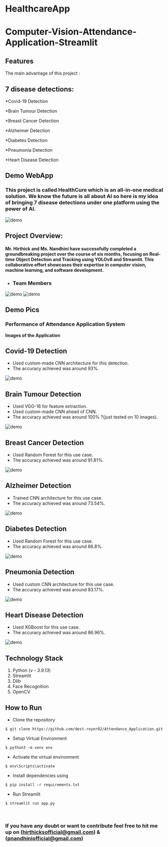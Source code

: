 # HealthcareApp

# Computer-Vision-Attendance-Application-Streamlit</br>
## Features
The main advantage of this project :
## 7 disease detections:
*Covid-19 Detection</br>

*Brain Tumour Detection</br>

*Breast Cancer Detection</br>

*Alzheimer Detection</br>

*Diabetes Detection</br>

*Pneumonia Detection</br>

*Heart Disease Detection
</br>

## Demo WebApp

### This project is called HealthCure which is an all-in-one medical solution. We know the future is all about AI so here is my idea of bringing 7 disease detections under one platform using the power of AI. 
 ![demo](https://media.giphy.com/media/v1.Y2lkPTc5MGI3NjExdzBpOXR4eGtoNm5yYWdiNXEyYzIwenpyMTEwdHBhZDVxcGt6ZjI0ayZlcD12MV9pbnRlcm5hbF9naWZfYnlfaWQmY3Q9Zw/KzF8DYXcAutCgi1G0r/giphy.gif)


## Project Overview:

#### Mr. Hirthick and Ms. Nandhini have successfully completed a groundbreaking project over the course of six months, focusing on Real-time Object Detection and Tracking using YOLOv8 and Streamlit. This collaborative effort showcases their expertise in computer vision, machine learning, and software development.

- ### Team Members
![demo](https://media.giphy.com/media/v1.Y2lkPTc5MGI3NjExMnBuZXZ0aGhqNTFtd3Q0MnBrbXUwcjBjNjI4M3JqcTFkaGw4eXdoeSZlcD12MV9pbnRlcm5hbF9naWZfYnlfaWQmY3Q9Zw/wXFdM9bohG4bqK2qOT/giphy.gif
)
![demo](https://media.giphy.com/media/v1.Y2lkPTc5MGI3NjExem4zOGJrdml6Y2J6bXBkeGk1MzdnN2ljeHA2NGM3OTFnOTF5ajFxdiZlcD12MV9pbnRlcm5hbF9naWZfYnlfaWQmY3Q9Zw/aYKfK57T7t8Ndraf66/giphy.gif)
                                                                           
## Demo Pics

### Performance of Attendance Application System

**Images of the Application**</br>

## Covid-19 Detection
* Used custom-made CNN architecture for this detection.
* The accuracy achieved was around 93%.
  
![demo](https://media.giphy.com/media/v1.Y2lkPTc5MGI3NjExcnZtejI2YmgxZGtvcWx6cmVsMGE3MGNsd3FkcGgzZ2ZrbGc3NDQzYSZlcD12MV9pbnRlcm5hbF9naWZfYnlfaWQmY3Q9Zw/mRYDBJnKQAeXL7C9wR/giphy.gif)
</br>

## Brain Tumour Detection

* Used VGG-16 for feature extraction.
* Used custom-made CNN ahead of CNN.
* The accuracy achieved was around 100% ?(just tested on 10 images).

![demo](https://media.giphy.com/media/v1.Y2lkPTc5MGI3NjExNTFjNnIzdDVycHdtN2MydWdsZHl5aWZwaHR6dDM1MWZvZzk4dHMwbCZlcD12MV9pbnRlcm5hbF9naWZfYnlfaWQmY3Q9Zw/kahG8dtDno4V73Fvg6/giphy.gif)
</br>

## Breast Cancer Detection

* Used Random Forest for this use case.
* The accuracy achieved was around 91.81%.

![demo](https://media.giphy.com/media/v1.Y2lkPTc5MGI3NjExaDZrZGp3dXFyY2xwNjFlYnp1Zm9sdHVleHR1OHd2dXQyM21pdnBncSZlcD12MV9pbnRlcm5hbF9naWZfYnlfaWQmY3Q9Zw/yVTimfOFyvaDrsvrKI/source.gif)
</br>

## Alzheimer Detection

* Trained CNN architecture for this use case.
* The accuracy achieved was around 73.54%.

![demo](https://media.giphy.com/media/v1.Y2lkPTc5MGI3NjExeDVqZHpiempzaGdjMmxicDNxeWdsdTAxM3E3cm55N21sdTVibXN5NyZlcD12MV9pbnRlcm5hbF9naWZfYnlfaWQmY3Q9Zw/1vsq6ySpMb9DyCXhY0/giphy.gif)
</br>

## Diabetes Detection

* Used Random Forest for this use case.
* The accuracy achieved was around 66.8%.

![demo](https://media.giphy.com/media/v1.Y2lkPTc5MGI3NjExaW02Mms1MHo1c3gwbWlodXF1aWUzd2sxMmI0enIxZW9uMTE0ZHJ5dyZlcD12MV9pbnRlcm5hbF9naWZfYnlfaWQmY3Q9Zw/9srEDivkNQ53k3b2HT/giphy.gif)
</br>

## Pneumonia Detection

* Used custom CNN architecture for this use case.
* The accuracy achieved was around 83.17%.

![demo](https://media.giphy.com/media/v1.Y2lkPTc5MGI3NjExNmJqZDAyZTJpcGprNHc4bmFxZDdqZzRucWxlY3J3Nmh2c3NseXFrbCZlcD12MV9pbnRlcm5hbF9naWZfYnlfaWQmY3Q9Zw/NUjdZ0NBsiBb3KMXhW/giphy.gif)
</br>

## Heart Disease Detection

* Used XGBoost for this use case.
* The accuracy achieved was around 86.96%.

![demo](https://media.giphy.com/media/v1.Y2lkPTc5MGI3NjExZjl5NXEwcWpnYjVhaHl0ZzRoZWFtdnU3M2YwNmp1OTN6eXI4eTk1MSZlcD12MV9pbnRlcm5hbF9naWZfYnlfaWQmY3Q9Zw/PD0Ytc8cTLxeL9WaDP/giphy.gif)
</br>

## Technology Stack
1. Python (*v - 3.9.13*)
2. Streamlit
3. Dlib
4. Face Recognition
5. OpenCV </br>

## How to Run
* Clone the repository

```
$ git clone https://github.com/dest-royer02/Attendance_Application.git
```
* Setup Virtual Environment

```
$ python3 -m venv env
```
* Activate the virtual environment

```
$ env\Scripts\activate
```
* Install dependencies using

```
$ pip install -r requirements.txt
```
* Run Streamlit

```
$ streamlit run app.py
```
</br>

###  If you have any doubt or want to contribute feel free to hit me up on (hirthicksofficial@gmail.com) & (pnandhiniofficial@gmail.com)





